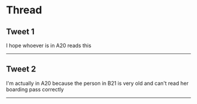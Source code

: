 # Thread

## Tweet 1

I hope whoever is in A20 reads this

---

## Tweet 2

I'm actually in A20 because the person in B21 is very old and can't read her boarding pass correctly

---

